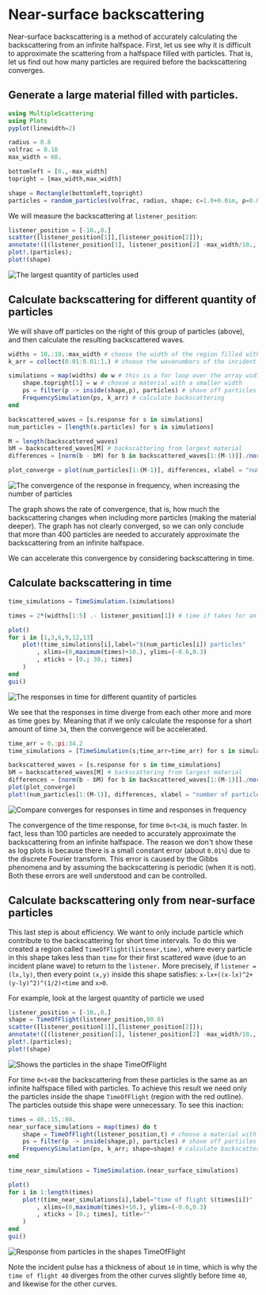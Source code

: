 # Near-surface backscattering

Near-surface backscattering is a method of accurately calculating the backscattering from an infinite halfspace.
First, let us see why it is difficult to approximate the scattering from a halfspace filled with particles. That is, let us find out how many particles are required before the backscattering converges.

## Generate a large material filled with particles.

```julia
using MultipleScattering
using Plots
pyplot(linewidth=2)

radius = 0.8
volfrac = 0.10
max_width = 60.

bottomleft = [0.,-max_width]
topright = [max_width,max_width]

shape = Rectangle(bottomleft,topright)
particles = random_particles(volfrac, radius, shape; c=1.0+0.0im, ρ=0.0)
```
We will measure the backscattering at `listener_position`:

```julia
listener_position = [-10.,0.]
scatter([listener_position[1]],[listener_position[2]]);
annotate!([(listener_position[1], listener_position[2] -max_width/10., "Receiver")])
plot!.(particles);
plot!(shape)
```
![The largest quantity of particles used](big_box.png)

## Calculate backscattering for different quantity of particles
We will shave off particles on the right of this group of particles (above), and then calculate the resulting backscattered waves.
```julia
widths = 10.:10.:max_width # choose the width of the region filled with particles
k_arr = collect(0.01:0.01:1.) # choose the wavenumbers of the incident wave

simulations = map(widths) do w # this is a for loop over the array widths
    shape.topright[1] = w # choose a material with a smaller width
    ps = filter(p -> inside(shape,p), particles) # shave off particles
    FrequencySimulation(ps, k_arr) # calculate backscattering
end

backscattered_waves = [s.response for s in simulations]
num_particles = [length(s.particles) for s in simulations]

M = length(backscattered_waves)
bM = backscattered_waves[M] # backscattering from largest material
differences = [norm(b - bM) for b in backscattered_waves[1:(M-1)]]./norm(bM)

plot_converge = plot(num_particles[1:(M-1)], differences, xlabel = "number of particles", ylabel ="error %", label="frequency convergence")
```
![The convergence of the response in frequency, when increasing the number of particles](freq_convergence.png)

The graph shows the rate of convergence, that is, how much the backscattering changes when including more particles (making the material deeper). The graph has not clearly converged, so we can only conclude that more than 400 particles are needed to accurately approximate the backscattering from an infinite halfspace. 

We can accelerate this convergence by considering backscattering in time.

## Calculate backscattering in time
```julia
time_simulations = TimeSimulation.(simulations)

times = 2*(widths[1:5] .- listener_position[1]) # time if takes for an incident plane wave to reach the furthest particles and then return to the receiver

plot()
for i in [1,3,6,9,12,13]
    plot!(time_simulations[i],label="$(num_particles[i]) particles"
        , xlims=(0,maximum(times)+10.), ylims=(-0.6,0.3)
        , xticks = [0.; 30.; times]
    )
end
gui()
```
![The responses in time for different quantity of particles](time_response.png)

We see that the responses in time diverge from each other more and more as time goes by. Meaning that if we only calculate the response for a short amount of time `34`, then the convergence will be accelerated.

```julia
time_arr = 0.:pi:34.2
time_simulations = [TimeSimulation(s;time_arr=time_arr) for s in simulations]

backscattered_waves = [s.response for s in time_simulations]
bM = backscattered_waves[M] # backscattering from largest material
differences = [norm(b - bM) for b in backscattered_waves[1:(M-1)]]./norm(bM)
plot(plot_converge)
plot!(num_particles[1:(M-1)], differences, xlabel = "number of particles", ylabel ="error %", label="time convergence")
```
![Compare converges for responses in time and responses in frequency](compare_convergence.png)

The convergence of the time response, for time `0<t<34`, is much faster. In fact, less than 100 particles are needed to accurately approximate the backscattering from an infinite halfspace. The reason we don't show these as log plots is because there is a small constant error (about `0.01%`) due to the discrete Fourier transform. This error is caused by the Gibbs phenomena and by assuming the backscattering is periodic (when it is not). Both these errors are well understood and can be controlled.

## Calculate backscattering only from near-surface particles
This last step is about efficiency. We want to only include particle which contribute to the backscattering for short time intervals. To do this we created a region called `TimeOfFlight(listener,time)`, where every particle in this shape takes less than `time` for their first scattered wave (due to an incident plane wave) to return to the `listener.`  More precisely, if `listener = (lx,ly)`, then every point `(x,y)` inside this shape satisfies:
`x-lx+((x-lx)^2+(y-ly)^2)^(1/2)<time` and `x>0`.

For example, look at the largest quantity of particle we used

```julia
listener_position = [-10.,0.]
shape = TimeOfFlight(listener_position,80.0)
scatter([listener_position[1]],[listener_position[2]]);
annotate!([(listener_position[1], listener_position[2] -max_width/10., "Receiver")])
plot!.(particles);
plot!(shape)
```
![Shows the particles in the shape TimeOfFlight](time_of_flight_shape.png)

For time `0<t<80` the backscattering from these particles is the same as an infinite halfspace filled with particles. To achieve this result we need only the particles inside the shape `TimeOfFlight` (region with the red outline). The particles outside this shape were unnecessary. To see this inaction:
```julia
times = 40.:15.:80.
near_surface_simulations = map(times) do t
    shape = TimeOfFlight(listener_position,t) # choose a material with particles only in the near surface region
    ps = filter(p -> inside(shape,p), particles) # shave off particles
    FrequencySimulation(ps, k_arr; shape=shape) # calculate backscattering
end

time_near_simulations = TimeSimulation.(near_surface_simulations)

plot()
for i in 1:length(times)
    plot!(time_near_simulations[i],label="time of flight $(times[i])"
        , xlims=(0,maximum(times)+10.), ylims=(-0.6,0.3)
        , xticks = [0.; times], title=""
    )
end
gui()
```
![Response from particles in the shapes TimeOfFlight](time_of_flight_response.png)

Note the incident pulse has a thickness of about `10` in time, which is why the `time of flight 40` diverges from the other curves slightly before time `40`, and likewise for the other curves.
